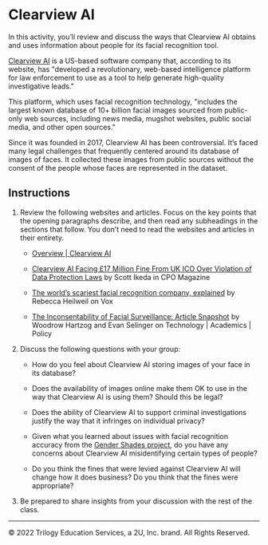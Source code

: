 # Clearview AI

In this activity, you’ll review and discuss the ways that Clearview AI obtains and uses information about people for its facial recognition tool.

[Clearview AI](https://www.clearview.ai/) is a US-based software company that, according to its website, has "developed a revolutionary, web-based intelligence platform for law enforcement to use as a tool to help generate high-quality investigative leads."

This platform, which uses facial recognition technology, "includes the largest known database of 10+ billion facial images sourced from public-only web sources, including news media, mugshot websites, public social media, and other open sources.​"

Since it was founded in 2017, Clearview AI has been controversial. It’s faced many legal challenges that frequently centered around its database of images of faces. It collected these images from public sources without the consent of the people whose faces are represented in the dataset.

## Instructions

1. Review the following websites and articles. Focus on the key points that the opening paragraphs describe, and then read any subheadings in the sections that follow. You don’t need to read the websites and articles in their entirety.

    * [Overview | Clearview AI](https://www.clearview.ai/overview)

    * [Clearview AI Facing £17 Million Fine From UK ICO Over Violation of Data Protection Laws](https://www.cpomagazine.com/data-privacy/clearview-ai-facing-17-million-fine-from-uk-ico-over-violation-of-data-protection-laws/) by Scott Ikeda in CPO Magazine

    * [The world’s scariest facial recognition company, explained](https://www.vox.com/recode/2020/2/11/21131991/clearview-ai-facial-recognition-database-law-enforcement) by Rebecca Heilweil on Vox

    * [The Inconsentability of Facial Surveillance: Article Snapshot](https://www.techpolicy.com/Articles/I/Inconsentability-of-Facial-Surveillance.aspx) by Woodrow Hartzog and Evan Selinger on Technology | Academics | Policy

2. Discuss the following questions with your group:

    * How do you feel about Clearview AI storing images of your face in its database?

    * Does the availability of images online make them OK to use in the way that Clearview AI is using them? Should this be legal?

    * Does the ability of Clearview AI to support criminal investigations justify the way that it infringes on individual privacy?

    * Given what you learned about issues with facial recognition accuracy from the [Gender Shades project](http://gendershades.org/overview.html), do you have any concerns about Clearview AI misidentifying certain types of people?

    * Do you think the fines that were levied against Clearview AI will change how it does business? Do you think that the fines were appropriate?

3. Be prepared to share insights from your discussion with the rest of the class.

---

© 2022 Trilogy Education Services, a 2U, Inc. brand. All Rights Reserved.